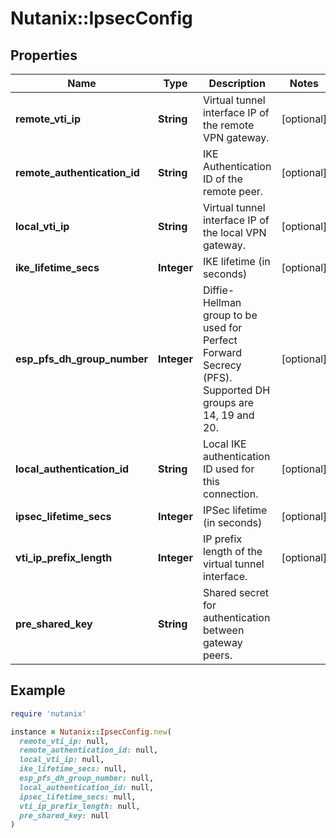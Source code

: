 # Nutanix::IpsecConfig

## Properties

| Name | Type | Description | Notes |
| ---- | ---- | ----------- | ----- |
| **remote_vti_ip** | **String** | Virtual tunnel interface IP of the remote VPN gateway. | [optional] |
| **remote_authentication_id** | **String** | IKE Authentication ID of the remote peer. | [optional] |
| **local_vti_ip** | **String** | Virtual tunnel interface IP of the local VPN gateway. | [optional] |
| **ike_lifetime_secs** | **Integer** | IKE lifetime (in seconds) | [optional] |
| **esp_pfs_dh_group_number** | **Integer** | Diffie-Hellman group to be used for Perfect Forward Secrecy (PFS). Supported DH groups are 14, 19 and 20.  | [optional] |
| **local_authentication_id** | **String** | Local IKE authentication ID used for this connection. | [optional] |
| **ipsec_lifetime_secs** | **Integer** | IPSec lifetime (in seconds) | [optional] |
| **vti_ip_prefix_length** | **Integer** | IP prefix length of the virtual tunnel interface. | [optional] |
| **pre_shared_key** | **String** | Shared secret for authentication between gateway peers. |  |

## Example

```ruby
require 'nutanix'

instance = Nutanix::IpsecConfig.new(
  remote_vti_ip: null,
  remote_authentication_id: null,
  local_vti_ip: null,
  ike_lifetime_secs: null,
  esp_pfs_dh_group_number: null,
  local_authentication_id: null,
  ipsec_lifetime_secs: null,
  vti_ip_prefix_length: null,
  pre_shared_key: null
)
```

